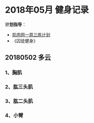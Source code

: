 # 2018年05月 健身记录   
**计划指导**：  

* [肌肉网一周三练计划](http://www.jirou.com/tool/jihua/menus/B4.php)    
* 《囚徒健身》  

 


## 20180502 多云
### 1、胸肌 

### 2、肱三头肌    

### 3、肱二头肌  

### 4、小臂    



